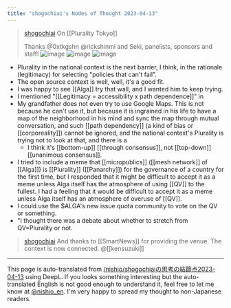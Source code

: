 ```yaml
---
title: "shogochiai's Nodes of Thought 2023-04-13"
---
```


> [shogochiai](https://twitter.com/shogochiai/status/1646263527337005056/photo/1) On [[Plurality Tokyo]]
>
>  Thanks @0xtkgshn @rickshinmi and Seki, panelists, sponsors and staff!
>  ![image](https://pbs.twimg.com/media/Ftiz8rPaYAAxPvp?format=jpg&name=medium#.png) ![image](https://pbs.twimg.com/media/Ftiz81PagAAL_wt?format=jpg&name=small#.png) ![image](https://pbs.twimg.com/media/Ftiz9BdaMAAGTKc?format=jpg&name=small#.png)
- Plurality in the national context is the next barrier, I think, in the rationale (legitimacy) for selecting "policies that can't fail".
- The open source context is well, well, it's a good fit.
- I was happy to see [[Alga]] try that wall, and I wanted him to keep trying.
- I mentioned "[[Legitimacy = accessibility x path dependence]]" in
- My grandfather does not even try to use Google Maps. This is not because he can't use it, but because it is ingrained in his life to have a map of the neighborhood in his mind and sync the map through mutual conversation, and such [[path dependency]] (a kind of bias or [[corporeality]]) cannot be ignored, and the national context's Plurality is trying not to look at that, and there is a
    - I think it's [[bottom-up]] [[through consensus]], not [[top-down]] [[unanimous consensus]].
- I tried to include a meme that [[micropublics]] ([[mesh network]] of [[Alga]]) is [[Plurality]] ([[Panarchy]]) for the governance of a country for the first time, but I responded that it might be difficult to accept it as a meme unless Alga itself has the atmosphere of using [[QV]] to the fullest. I had a feeling that it would be difficult to accept it as a meme unless Alga itself has an atmosphere of overuse of [[QV]].
- I could use the $ALGA's new issue quota community to vote on the QV or something.
- "I thought there was a debate about whether to stretch from QV=Plurality or not.

> [shogochiai](https://twitter.com/shogochiai/status/1646264045740392448) And thanks to [[SmartNews]] for providing the venue. The context is now connected.
>  @[[kensuzuki]]

---
This page is auto-translated from [/nishio/shogochiaiの思考の結節点2023-04-13](https://scrapbox.io/nishio/shogochiaiの思考の結節点2023-04-13) using DeepL. If you looks something interesting but the auto-translated English is not good enough to understand it, feel free to let me know at [@nishio_en](https://twitter.com/nishio_en). I'm very happy to spread my thought to non-Japanese readers.
